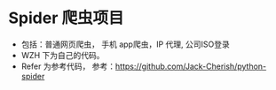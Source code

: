 # Spider 爬虫项目

* 包括：普通网页爬虫， 手机 app爬虫，IP 代理, 公司ISO登录
* WZH 下为自己的代码。
* Refer 为参考代码， 参考：https://github.com/Jack-Cherish/python-spider
